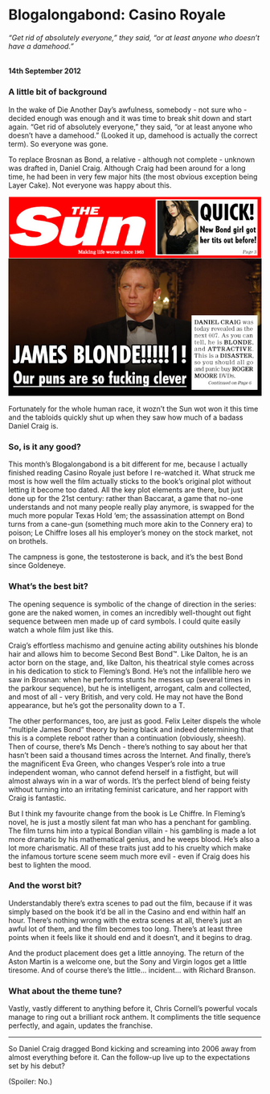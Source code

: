 # Blogalongabond: Casino Royale

###### “Get rid of absolutely everyone,” they said, “or at least anyone who doesn’t have a damehood.”

#### 14th September 2012

### A little bit of background

In the wake of Die Another Day’s awfulness, somebody - not sure who - decided enough was enough and it was time to break shit down and start again. “Get rid of absolutely everyone,” they said, “or at least anyone who doesn’t have a damehood.” (Looked it up, damehood is actually the correct term). So everyone was gone.

To replace Brosnan as Bond, a relative - although not complete - unknown was drafted in, Daniel Craig. Although Craig had been around for a long time, he had been in very few major hits (the most obvious exception being Layer Cake). Not everyone was happy about this.

![Accurate representation of The Sun's furore over Daniel Craig's hair colour](/assets/casino-sun.jpg)

Fortunately for the whole human race, it wozn’t the Sun wot won it this time and the tabloids quickly shut up when they saw how much of a badass Daniel Craig is.

### So, is it any good?

This month’s Blogalongabond is a bit different for me, because I actually finished reading Casino Royale just before I re-watched it. What struck me most is how well the film actually sticks to the book’s original plot without letting it become too dated. All the key plot elements are there, but just done up for the 21st century: rather than Baccarat, a game that no-one understands and not many people really play anymore, is swapped for the much more popular Texas Hold ‘em; the assassination attempt on Bond turns from a cane-gun (something much more akin to the Connery era) to poison; Le Chiffre loses all his employer’s money on the stock market, not on brothels.

The campness is gone, the testosterone is back, and it’s the best Bond since Goldeneye.

### What’s the best bit?

The opening sequence is symbolic of the change of direction in the series: gone are the naked women, in comes an incredibly well-thought out fight sequence between men made up of card symbols. I could quite easily watch a whole film just like this.

Craig’s effortless machismo and genuine acting ability outshines his blonde hair and allows him to become Second Best Bond™. Like Dalton, he is an actor born on the stage, and, like Dalton, his theatrical style comes across in his dedication to stick to Fleming’s Bond. He’s not the infallible hero we saw in Brosnan: when he performs stunts he messes up (several times in the parkour sequence), but he is intelligent, arrogant, calm and collected, and most of all - very British, and very cold. He may not have the Bond appearance, but he’s got the personality down to a T.

The other performances, too, are just as good. Felix Leiter dispels the whole “multiple James Bond” theory by being black and indeed determining that this is a complete reboot rather than a continuation (obviously, sheesh). Then of course, there’s Ms Dench - there’s nothing to say about her that hasn’t been said a thousand times across the Internet. And finally, there’s the magnificent Eva Green, who changes Vesper’s role into a true independent woman, who cannot defend herself in a fistfight, but will almost always win in a war of words. It’s the perfect blend of being feisty without turning into an irritating feminist caricature, and her rapport with Craig is fantastic.

But I think my favourite change from the book is Le Chiffre. In Fleming’s novel, he is just a mostly silent fat man who has a penchant for gambling. The film turns him into a typical Bondian villain - his gambling is made a lot more dramatic by his mathematical genius, and he weeps blood. He’s also a lot more charismatic. All of these traits just add to his cruelty which make the infamous torture scene seem much more evil - even if Craig does his best to lighten the mood.

### And the worst bit?

Understandably there’s extra scenes to pad out the film, because if it was simply based on the book it’d be all in the Casino and end within half an hour. There’s nothing wrong with the extra scenes at all, there’s just an awful lot of them, and the film becomes too long. There’s at least three points when it feels like it should end and it doesn’t, and it begins to drag.

And the product placement does get a little annoying. The return of the Aston Martin is a welcome one, but the Sony and Virgin logos get a little tiresome. And of course there’s the little... incident... with Richard Branson.

### What about the theme tune?

Vastly, vastly different to anything before it, Chris Cornell’s powerful vocals manage to ring out a brilliant rock anthem. It compliments the title sequence perfectly, and again, updates the franchise.<hr>
So Daniel Craig dragged Bond kicking and screaming into 2006 away from almost everything before it. Can the follow-up live up to the expectations set by his debut? 

(Spoiler: No.)
